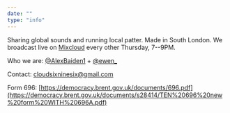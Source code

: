 ```yaml
---
date: ""
type: "info"
---
```


Sharing global sounds and running local patter. Made in South London. We broadcast live on [Mixcloud](https://www.mixcloud.com/CLOUD696/) every other Thursday, 7--9PM.

Who we are: [@AlexBaiden1](https://twitter.com/AlexBaiden1) + [@ewen\_](https://twitter.com/ewen_)

Contact: [cloudsixninesix@gmail.com](mailto:cloudsixninesix@gmail.com)

Form 696: [https://democracy.brent.gov.uk/documents/696.pdf](https://democracy.brent.gov.uk/documents/s28414/TEN%20696%20new%20form%20WITH%20696A.pdf)
